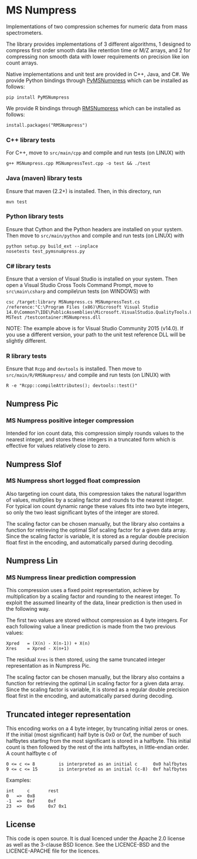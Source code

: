 MS Numpress
===========

Implementations of two compression schemes for numeric data from mass spectrometers.

The library provides implementations of 3 different algorithms, 
1 designed to compress first order smooth data like retention 
time or M/Z arrays, and 2 for compressing non smooth data with
lower requirements on precision like ion count arrays.

Native implementations and unit test are provided in C++, Java, and C#. We provide Python bindings through [PyMSNumpress](https://pypi.org/project/PyMSNumpress/) which can be installed as follows:

	pip install PyMSNumpress

We provide R bindings through [RMSNumpress](https://CRAN.R-project.org/package=RMSNumpress) which can be installed as follows:
```
install.packages("RMSNumpress")
```

### C++ library tests

For C++, move to `src/main/cpp` and compile and run tests (on LINUX) with

	g++ MSNumpress.cpp MSNumpressTest.cpp -o test && ./test

### Java (maven) library tests

Ensure that maven (2.2+) is installed. Then, in this directory, run

	mvn test

### Python library tests

Ensure that Cython and the Python headers are installed on your system. Then
move to `src/main/python` and compile and run tests (on LINUX) with

	python setup.py build_ext --inplace 
	nosetests test_pymsnumpress.py  

### C# library tests

Ensure that a version of Visual Studio is installed on your system. Then open a Visual Studio Cross Tools Command Prompt, 
move to `src\main\csharp` and compile\run tests (on WINDOWS) with

	csc /target:library MSNumpress.cs MSNumpressTest.cs /reference:"C:\Program Files (x86)\Microsoft Visual Studio 14.0\Common7\IDE\PublicAssemblies\Microsoft.VisualStudio.QualityTools.UnitTestFramework.dll"
	MSTest /testcontainer:MSNumpress.dll

NOTE: The example above is for Visual Studio Community 2015 (v14.0). If you use a different version, your path to the unit test reference DLL will be slightly different.

### R library tests

Ensure that `Rcpp` and `devtools` is installed. Then move to `src/main/R/RMSNumpress/` and compile and run tests (on LINUX) with

```
R -e "Rcpp::compileAttributes(); devtools::test()"
```

Numpress Pic
------------
### MS Numpress positive integer compression

Intended for ion count data, this compression simply rounds values 
to the nearest integer, and stores these integers in a truncated 
form which is effective for values relatively close to zero. 


Numpress Slof
-------------
### MS Numpress short logged float compression

Also targeting ion count data, this compression takes the natural
logarithm of values, multiplies by a scaling factor and rounds to 
the nearest integer. For typical ion count dynamic range these values 
fits into two byte integers, so only the two least significant bytes 
of the integer are stored.

The scaling factor can be chosen manually, but the library also contains
a function for retrieving the optimal Slof scaling factor for a given data array.
Since the scaling factor is variable, it is stored as a regular double 
precision float first in the encoding, and automatically parsed during decoding.

Numpress Lin
------------
### MS Numpress linear prediction compression

This compression uses a fixed point representation, achieve by 
multiplication by a scaling factor and rounding to the nearest integer. 
To exploit the assumed linearity of the data, linear prediction is 
then used in the following way. 

The first two values are stored without compression as 4 byte integers.
For each following value a linear prediction is made from the two previous
values:

	Xpred 	= (X(n) - X(n-1)) + X(n)
	Xres 	= Xpred - X(n+1)

The residual `Xres` is then stored, using the same truncated integer 
representation as in Numpress Pic.  

The scaling factor can be chosen manually, but the library also contains
a function for retrieving the optimal Lin scaling factor for a given data array.
Since the scaling factor is variable, it is stored as a regular double 
precision float first in the encoding, and automatically parsed during decoding.

Truncated integer representation 
---------------------------------

This encoding works on a 4 byte integer, by truncating initial zeros or ones.
If the initial (most significant) half byte is 0x0 or 0xf, the number of such 
halfbytes starting from the most significant is stored in a halfbyte. This initial 
count is then followed by the rest of the ints halfbytes, in little-endian order. 
A count halfbyte c of

	0 <= c <= 8 		is interpreted as an initial c 		0x0 halfbytes
	9 <= c <= 15		is interpreted as an initial (c-8) 	0xf halfbytes

Examples:

	int		c		rest
	0 	=> 	0x8
	-1	=>	0xf		0xf
	23	=>	0x6 	0x7	0x1



License 
-------

This code is open source. It is dual licenced under the Apache 2.0 license as
well as the 3-clause BSD licence. See the LICENCE-BSD and the LICENCE-APACHE
file for the licences.

